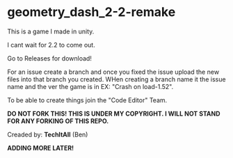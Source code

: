 # geometry_dash_2-2-remake

This is a game I made in unity.

I cant wait for 2.2 to come out.

Go to Releases for download!


For an issue create a branch and once you fixed the issue upload the new files into that branch you created. WHen creating a branch name it the issue name and the ver the game is in EX: "Crash on load-1.52".

To be able to create things join the "Code Editor" Team.

**DO NOT FORK THIS! THIS IS UNDER MY COPYRIGHT. I WILL NOT STAND FOR ANY FORKING OF THIS REPO.**

Creaded by: **TechItAll** (Ben)

**ADDING MORE LATER!**
